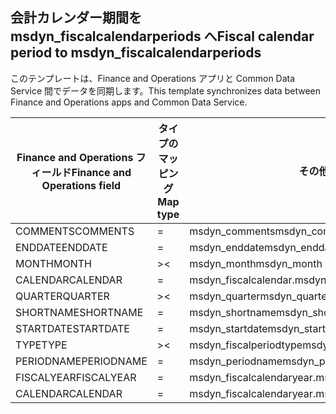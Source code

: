 ## <a name="fiscal-calendar-period-to-msdyn_fiscalcalendarperiods"></a><span data-ttu-id="b481d-101">会計カレンダー期間を msdyn_fiscalcalendarperiods へ</span><span class="sxs-lookup"><span data-stu-id="b481d-101">Fiscal calendar period to msdyn_fiscalcalendarperiods</span></span>

<span data-ttu-id="b481d-102">このテンプレートは、Finance and Operations アプリと Common Data Service 間でデータを同期します。</span><span class="sxs-lookup"><span data-stu-id="b481d-102">This template synchronizes data between Finance and Operations apps and Common Data Service.</span></span>

<span data-ttu-id="b481d-103">Finance and Operations フィールド</span><span class="sxs-lookup"><span data-stu-id="b481d-103">Finance and Operations field</span></span> | <span data-ttu-id="b481d-104">タイプのマッピング</span><span class="sxs-lookup"><span data-stu-id="b481d-104">Map type</span></span> | <span data-ttu-id="b481d-105">その他の Dynamics 365 フィールド</span><span class="sxs-lookup"><span data-stu-id="b481d-105">Other Dynamics 365 field</span></span> | <span data-ttu-id="b481d-106">既定値</span><span class="sxs-lookup"><span data-stu-id="b481d-106">Default value</span></span>
---|---|---|---
<span data-ttu-id="b481d-107">COMMENTS</span><span class="sxs-lookup"><span data-stu-id="b481d-107">COMMENTS</span></span> | = | <span data-ttu-id="b481d-108">msdyn_comments</span><span class="sxs-lookup"><span data-stu-id="b481d-108">msdyn_comments</span></span> | 
<span data-ttu-id="b481d-109">ENDDATE</span><span class="sxs-lookup"><span data-stu-id="b481d-109">ENDDATE</span></span> | = | <span data-ttu-id="b481d-110">msdyn_enddate</span><span class="sxs-lookup"><span data-stu-id="b481d-110">msdyn_enddate</span></span> | 
<span data-ttu-id="b481d-111">MONTH</span><span class="sxs-lookup"><span data-stu-id="b481d-111">MONTH</span></span> | >< | <span data-ttu-id="b481d-112">msdyn_month</span><span class="sxs-lookup"><span data-stu-id="b481d-112">msdyn_month</span></span> | 
<span data-ttu-id="b481d-113">CALENDAR</span><span class="sxs-lookup"><span data-stu-id="b481d-113">CALENDAR</span></span> | = | <span data-ttu-id="b481d-114">msdyn_fiscalcalendar.msdyn_calendar</span><span class="sxs-lookup"><span data-stu-id="b481d-114">msdyn_fiscalcalendar.msdyn_calendar</span></span> | 
<span data-ttu-id="b481d-115">QUARTER</span><span class="sxs-lookup"><span data-stu-id="b481d-115">QUARTER</span></span> | >< | <span data-ttu-id="b481d-116">msdyn_quarter</span><span class="sxs-lookup"><span data-stu-id="b481d-116">msdyn_quarter</span></span> | 
<span data-ttu-id="b481d-117">SHORTNAME</span><span class="sxs-lookup"><span data-stu-id="b481d-117">SHORTNAME</span></span> | = | <span data-ttu-id="b481d-118">msdyn_shortname</span><span class="sxs-lookup"><span data-stu-id="b481d-118">msdyn_shortname</span></span> | 
<span data-ttu-id="b481d-119">STARTDATE</span><span class="sxs-lookup"><span data-stu-id="b481d-119">STARTDATE</span></span> | = | <span data-ttu-id="b481d-120">msdyn_startdate</span><span class="sxs-lookup"><span data-stu-id="b481d-120">msdyn_startdate</span></span> | 
<span data-ttu-id="b481d-121">TYPE</span><span class="sxs-lookup"><span data-stu-id="b481d-121">TYPE</span></span> | >< | <span data-ttu-id="b481d-122">msdyn_fiscalperiodtype</span><span class="sxs-lookup"><span data-stu-id="b481d-122">msdyn_fiscalperiodtype</span></span> | 
<span data-ttu-id="b481d-123">PERIODNAME</span><span class="sxs-lookup"><span data-stu-id="b481d-123">PERIODNAME</span></span> | = | <span data-ttu-id="b481d-124">msdyn_periodname</span><span class="sxs-lookup"><span data-stu-id="b481d-124">msdyn_periodname</span></span> | 
<span data-ttu-id="b481d-125">FISCALYEAR</span><span class="sxs-lookup"><span data-stu-id="b481d-125">FISCALYEAR</span></span> | = | <span data-ttu-id="b481d-126">msdyn_fiscalcalendaryear.msdyn_name</span><span class="sxs-lookup"><span data-stu-id="b481d-126">msdyn_fiscalcalendaryear.msdyn_name</span></span> | 
<span data-ttu-id="b481d-127">CALENDAR</span><span class="sxs-lookup"><span data-stu-id="b481d-127">CALENDAR</span></span> | = | <span data-ttu-id="b481d-128">msdyn_fiscalcalendaryear.msdyn_fiscalcalendarname</span><span class="sxs-lookup"><span data-stu-id="b481d-128">msdyn_fiscalcalendaryear.msdyn_fiscalcalendarname</span></span> | 
